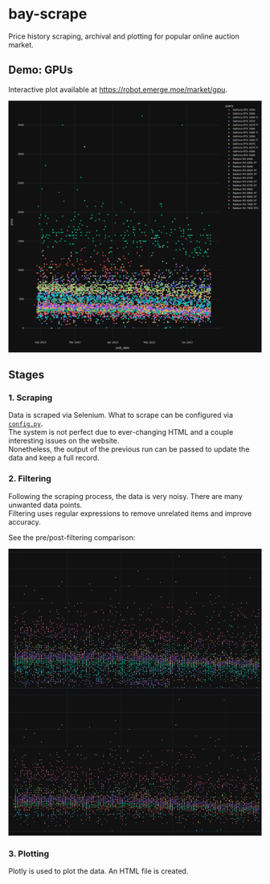 # bay-scrape

Price history scraping, archival and plotting for popular online auction market.

## Demo: GPUs

Interactive plot available at https://robot.emerge.moe/market/gpu.

![Demo image](/assets/demo.png)

## Stages

### 1. Scraping

Data is scraped via Selenium. What to scrape can be configured via [`config.py`](/scrape/config.py).  
The system is not perfect due to ever-changing HTML and a couple interesting issues on the website.  
Nonetheless, the output of the previous run can be passed to update the data and keep a full record.  

### 2. Filtering

Following the scraping process, the data is very noisy. There are many unwanted data points.  
Filtering uses regular expressions to remove unrelated items and improve accuracy.  

See the pre/post-filtering comparison:

![Pre/post-filtering comparison](/assets/filter.png)

### 3. Plotting

Plotly is used to plot the data. An HTML file is created.
